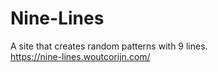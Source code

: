# Nine-Lines
A site that creates random patterns with 9 lines.
<br>
https://nine-lines.woutcorijn.com/
